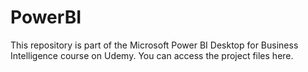 # PowerBI

This repository is part of the Microsoft Power BI Desktop for Business Intelligence course on Udemy. 
You can access the project files here.
